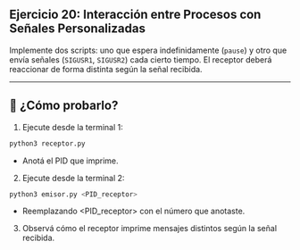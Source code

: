 ## Ejercicio 20: Interacción entre Procesos con Señales Personalizadas

Implemente dos scripts: uno que espera indefinidamente (`pause`) y otro que envía señales (`SIGUSR1`, `SIGUSR2`) cada cierto tiempo. El receptor deberá reaccionar de forma distinta según la señal recibida.

---
## 🧪 ¿Cómo probarlo?
1. Ejecute desde la terminal 1:
```bash
python3 receptor.py
```
- Anotá el PID que imprime.

2. Ejecute desde la terminal 2:
```bash
python3 emisor.py <PID_receptor>
```
- Reemplazando <PID_receptor> con el número que anotaste.

3. Observá cómo el receptor imprime mensajes distintos según la señal recibida.